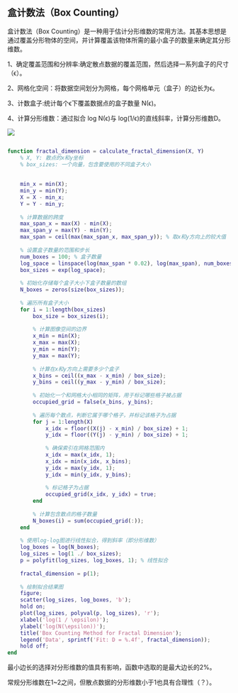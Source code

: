 ## 盒计数法（Box Counting）
盒计数法（Box Counting）是一种用于估计分形维数的常用方法。其基本思想是通过覆盖分形物体的空间，并计算覆盖该物体所需的最小盒子的数量来确定其分形维数。

1、确定覆盖范围和分辨率:确定散点数据的覆盖范围，然后选择一系列盒子的尺寸（ϵ）。

2、网格化空间：将数据空间划分为网格，每个网格单元（盒子）的边长为ϵ。

3、计数盒子:统计每个ϵ下覆盖数据点的盒子数量 N(ϵ)。

4、计算分形维数：通过拟合 log N(ϵ)与 log(1/ϵ)的直线斜率，计算分形维数D。

![](https://latex.csdn.net/eq?D%20%3D%20%5Clim_%7B%5Cepsilon%20%5Cto%200%7D%20%5Cfrac%7B%5Clog%20N%28%5Cepsilon%29%7D%7B%5Clog%20%281/%5Cepsilon%29%7D)

```matlab

function fractal_dimension = calculate_fractal_dimension(X, Y)
    % X, Y: 散点的x和y坐标
    % box_sizes: 一个向量，包含要使用的不同盒子大小
 
 
    min_x = min(X);
    min_y = min(Y);
    X = X - min_x;
    Y = Y - min_y;
    
    % 计算数据的跨度
    max_span_x = max(X) - min(X);
    max_span_y = max(Y) - min(Y);
    max_span = ceil(max(max_span_x, max_span_y)); % 取x和y方向上的较大值
 
    % 设置盒子数量的范围和步长
    num_boxes = 100; % 盒子数量
    log_space = linspace(log(max_span * 0.02), log(max_span), num_boxes);
    box_sizes = exp(log_space);
 
    % 初始化存储每个盒子大小下盒子数量的数组
    N_boxes = zeros(size(box_sizes));
 
    % 遍历所有盒子大小
    for i = 1:length(box_sizes)
        box_size = box_sizes(i);
 
        % 计算图像空间的边界
        x_min = min(X);
        x_max = max(X);
        y_min = min(Y);
        y_max = max(Y);
 
        % 计算在x和y方向上需要多少个盒子
        x_bins = ceil((x_max - x_min) / box_size);
        y_bins = ceil((y_max - y_min) / box_size);
 
        % 初始化一个和网格大小相同的矩阵，用于标记哪些格子被占据
        occupied_grid = false(x_bins, y_bins);
 
        % 遍历每个散点，判断它属于哪个格子，并标记该格子为占据
        for j = 1:length(X)
            x_idx = floor((X(j) - x_min) / box_size) + 1;
            y_idx = floor((Y(j) - y_min) / box_size) + 1;
 
            % 确保索引在网格范围内
            x_idx = max(x_idx, 1);
            x_idx = min(x_idx, x_bins);
            y_idx = max(y_idx, 1);
            y_idx = min(y_idx, y_bins);
 
            % 标记格子为占据
            occupied_grid(x_idx, y_idx) = true;
        end
 
        % 计算包含散点的格子数量
        N_boxes(i) = sum(occupied_grid(:));
    end
 
    % 使用log-log图进行线性拟合，得到斜率（即分形维数）
    log_boxes = log(N_boxes);
    log_sizes = log(1 ./ box_sizes); 
    p = polyfit(log_sizes, log_boxes, 1); % 线性拟合
 
    fractal_dimension = p(1);
 
    % 绘制拟合结果图
    figure;
    scatter(log_sizes, log_boxes, 'b');
    hold on;
    plot(log_sizes, polyval(p, log_sizes), 'r');
    xlabel('log(1 / \epsilon)');
    ylabel('log(N(\epsilon))');
    title('Box Counting Method for Fractal Dimension');
    legend('Data', sprintf('Fit: D = %.4f', fractal_dimension));
    hold off;
end
```

最小边长的选择对分形维数的值具有影响，函数中选取的是最大边长的2%。

常规分形维数在1~2之间，但散点数据的分形维数小于1也具有合理性（？）。
